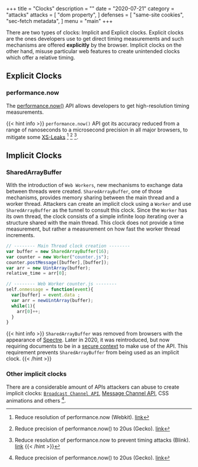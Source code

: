 +++
title = "Clocks"
description = ""
date = "2020-07-21"
category = "attacks"
attacks = [
    "dom property",
]
defenses = [
    "same-site cookies",
    "sec-fetch metadata",
]
menu = "main"
+++

There are two types of clocks: Implicit and Explicit clocks. Explicit clocks are the ones developers use to get direct timing measurements and such mechanisms are offered **explicitly** by the browser.  Implicit clocks on the other hand, misuse particular web features to create unintended clocks which offer a relative timing.


## Explicit Clocks

### performance.now

The [performance.now()](https://developer.mozilla.org/en-US/docs/Web/API/Performance/now) API allows developers to get high-resolution timing measurements.

{{< hint info >}}
`performance.now()` API got its accuracy reduced from a range of nanoseconds to a
microsecond precision in all major browsers, to mitigate some [XS-Leaks](httos://TODO) [^1] [^2] [^3].

[^1]: Reduce resolution of performance.now (Webkit). [link](https://bugs.webkit.org/show_bug.cgi?id=146531)
[^2]: Reduce precision of performance.now() to 20us (Gecko). [link](https://bugzilla.mozilla.org/show_bug.cgi?id=1427870)
[^3]: Reduce resolution of performance.now to prevent timing attacks (Blink). [link](https://bugs.chromium.org/p/chromium/issues/detail?id=506723)
{{< /hint >}}
<!--TODO(manuelvsousa): Change references to actual wiki articles-->

## Implicit Clocks

### SharedArrayBuffer

With the introduction of `Web Workers`, new mechanisms to exchange data between threads were created. `SharedArrayBuffer`, one of those mechanisms, provides memory sharing between the main thread and a worker thread. Attackers can create an implicit clock using a `Worker` and use `SharedArrayBuffer` as the tunnel to consult this clock. Since the `Worker` has its own thread, the clock consists of a simple infinite loop iterating over a structure shared with the main thread. This clock does not provide a time measurement, but rather a measurement on how fast the worker thread increments.

```javascript
// -------- Main Thread clock creation -------- 
var buffer = new SharedArrayBuffer(16);
var counter = new Worker("counter.js");
counter.postMessage([buffer],[buffer]);
var arr = new UintArray(buffer);
relative_time = arr[0];

// -------- Web Worker counter.js -------- 
self.onmessage = function(event){
  var[buffer] = event.data ;
  var arr = newUintArray(buffer);
  while(1){
    arr[0]++;
  }
}

```
{{< hint info >}}
`SharedArrayBuffer` was removed from browsers with the appearance of [Spectre](https://spectreattack.com/). Later in 2020, it was reintroduced, but now requiring documents to be in a [secure context](https://developer.mozilla.org/en-US/docs/Web/JavaScript/Reference/Global_Objects/SharedArrayBuffer) to make use of the API. This requirement prevents `SharedArrayBuffer` from being used as an implicit clock.
{{< /hint >}}

### Other implicit clocks

There are a considerable amount of APIs attackers can abuse to create implicit clocks: [`Broadcast Channel API`](https://developer.mozilla.org/en-US/docs/Web/API/Broadcast_Channel_API), [Message Channel API](https://developer.mozilla.org/en-US/docs/Web/API/MessageChannel), CSS animations and others [^2].

[^1]: Shared memory: Side-channel information leaks, [link](https://github.com/tc39/ecmascript_sharedmem/blob/master/issues/TimingAttack.md)
[^2]: Fantastic Timers and Where to Find Them: High-Resolution Microarchitectural Attacks in JavaScript, [link](https://gruss.cc/files/fantastictimers.pdf)